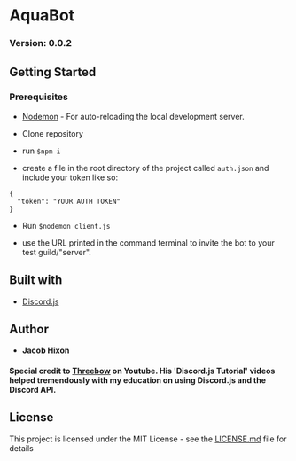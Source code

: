 # AquaBot

### Version: 0.0.2

## Getting Started

### Prerequisites

- [Nodemon](https://www.npmjs.com/package/nodemon) - For auto-reloading the local development server.

* Clone repository

* run `$npm i`

* create a file in the root directory of the project called `auth.json` and include your token like so:

```
{
  "token": "YOUR AUTH TOKEN"
}
```

* Run `$nodemon client.js`

* use the URL printed in the command terminal to invite the bot to your test guild/"server".

## Built with

* [Discord.js](https://discord.js.org)

## Author

* **Jacob Hixon**

#### Special credit to [Threebow](https://youtube.com/threebow) on Youtube. His 'Discord.js Tutorial' videos helped tremendously with my education on using **Discord.js** and the **Discord API**.

## License

This project is licensed under the MIT License - see the [LICENSE.md](LICENSE.md) file for details
